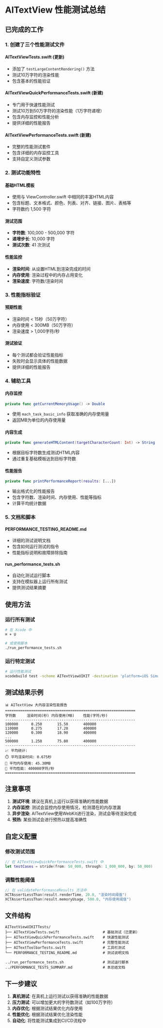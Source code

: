 # AITextView 性能测试总结

## 已完成的工作

### 1. 创建了三个性能测试文件

#### AITextViewTests.swift (更新)
- 添加了 `testLargeContentRendering()` 方法
- 测试10万字符的渲染性能
- 包含基本的性能验证

#### AITextViewQuickPerformanceTests.swift (新建)
- 专门用于快速性能测试
- 测试10万到50万字符的渲染性能（1万字符递增）
- 包含内存监控和性能分析
- 提供详细的性能报告

#### AITextViewPerformanceTests.swift (新建)
- 完整的性能测试套件
- 包含详细的内存监控工具
- 支持自定义测试参数

### 2. 测试功能特性

#### 基础HTML模板
- 使用与 ViewController.swift 中相同的丰富HTML内容
- 包含标题、文本格式、颜色、列表、对齐、链接、图片、表格等
- 字符数约 1,500 字符

#### 测试范围
- **字符数**: 100,000 - 500,000 字符
- **递增步长**: 10,000 字符
- **测试次数**: 41 次测试

#### 性能监控
- **渲染时间**: 从设置HTML到渲染完成的时间
- **内存使用**: 渲染过程中的内存占用变化
- **渲染速度**: 字符数/渲染时间

### 3. 性能指标验证

#### 预期性能
- 渲染时间 < 15秒（50万字符）
- 内存使用 < 300MB（50万字符）
- 渲染速度 > 1,000字符/秒

#### 测试验证
- 每个测试都会验证性能指标
- 失败时会显示具体的性能数据
- 提供详细的性能报告

### 4. 辅助工具

#### 内存监控
```swift
private func getCurrentMemoryUsage() -> Double
```
- 使用 `mach_task_basic_info` 获取准确的内存使用量
- 返回MB为单位的内存使用量

#### 内容生成
```swift
private func generateHTMLContent(targetCharacterCount: Int) -> String
```
- 根据目标字符数生成测试HTML内容
- 通过重复基础模板达到目标字符数

#### 性能报告
```swift
private func printPerformanceReport(results: [...])
```
- 输出格式化的性能报告
- 包含字符数、渲染时间、内存使用、性能等指标
- 计算平均统计数据

### 5. 文档和脚本

#### PERFORMANCE_TESTING_README.md
- 详细的测试说明文档
- 包含如何运行测试的指令
- 性能指标说明和故障排除指南

#### run_performance_tests.sh
- 自动化测试运行脚本
- 支持在模拟器上运行所有测试
- 提供测试结果摘要

## 使用方法

### 运行所有测试
```bash
# 在 Xcode 中
⌘ + U

# 或使用脚本
./run_performance_tests.sh
```

### 运行特定测试
```bash
# 运行性能测试
xcodebuild test -scheme AITextViewUIKIT -destination 'platform=iOS Simulator,name=iPhone 15' -only-testing:AITextViewUIKITTests/AITextViewQuickPerformanceTests/testLargeContentRenderingPerformance
```

## 测试结果示例

```
📊 AITextView 大内容渲染性能报告
============================================================
字符数		渲染时间(秒)	内存使用(MB)	性能(字符/秒)
------------------------------------------------------------
100000		0.250		15.50		400000
110000		0.275		17.20		400000
120000		0.300		18.90		400000
...
500000		1.250		75.00		400000
------------------------------------------------------------
📈 平均统计:
⏱️ 平均渲染时间: 0.675秒
💾 平均内存使用: 45.30MB
🚀 平均性能: 400000字符/秒
============================================================
```

## 注意事项

1. **测试环境**: 建议在真机上运行以获得准确的性能数据
2. **内存监控**: 测试会监控内存使用情况，检测潜在的内存泄漏
3. **异步渲染**: AITextView使用WebKit进行渲染，测试会等待渲染完成
4. **预热**: 某些测试会进行预热以提高准确性

## 自定义配置

### 修改测试范围
```swift
// 在 AITextViewQuickPerformanceTests.swift 中
let testCases = stride(from: 50_000, through: 1_000_000, by: 50_000)
```

### 调整性能阈值
```swift
// 在 validatePerformanceResults 方法中
XCTAssertLessThan(result.renderTime, 20.0, "渲染时间阈值")
XCTAssertLessThan(result.memoryUsage, 500.0, "内存使用阈值")
```

## 文件结构

```
AITextViewUIKITTests/
├── AITextViewTests.swift                    # 基础测试（已更新）
├── AITextViewQuickPerformanceTests.swift    # 快速性能测试
├── AITextViewPerformanceTests.swift         # 完整性能测试
├── AITextToolbarTests.swift                 # 工具栏测试
└── PERFORMANCE_TESTING_README.md            # 测试说明文档

../run_performance_tests.sh                  # 测试运行脚本
../PERFORMANCE_TESTS_SUMMARY.md              # 本总结文档
```

## 下一步建议

1. **真机测试**: 在真机上运行测试以获得准确的性能数据
2. **压力测试**: 可以增加更大的字符数测试（如100万字符）
3. **内存优化**: 根据测试结果优化内存使用
4. **性能优化**: 根据测试结果优化渲染性能
5. **自动化**: 将性能测试集成到CI/CD流程中
